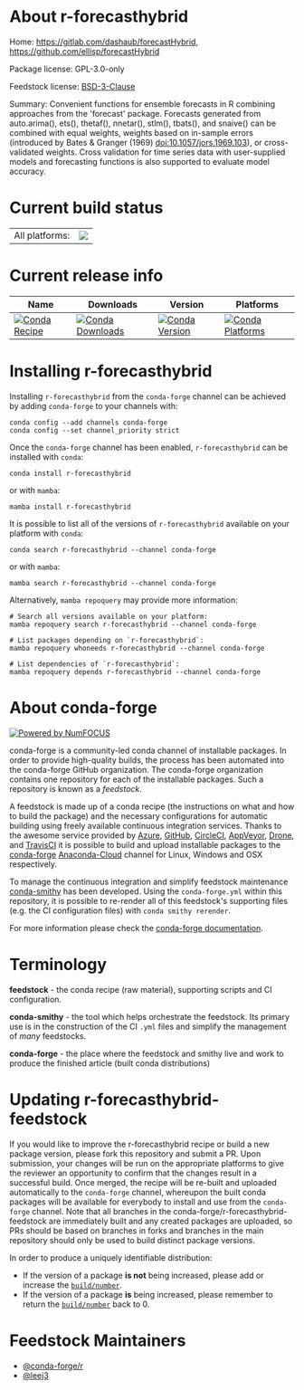 About r-forecasthybrid
======================

Home: https://gitlab.com/dashaub/forecastHybrid, https://github.com/ellisp/forecastHybrid

Package license: GPL-3.0-only

Feedstock license: [BSD-3-Clause](https://github.com/conda-forge/r-forecasthybrid-feedstock/blob/main/LICENSE.txt)

Summary: Convenient functions for ensemble forecasts in R combining approaches from the 'forecast' package. Forecasts generated from auto.arima(), ets(), thetaf(), nnetar(), stlm(), tbats(), and snaive() can be combined with equal weights, weights based on in-sample errors (introduced by Bates & Granger (1969) <doi:10.1057/jors.1969.103>), or cross-validated weights. Cross validation for time series data with user-supplied models and forecasting functions is also supported to evaluate model accuracy.

Current build status
====================


<table><tr><td>All platforms:</td>
    <td>
      <a href="https://dev.azure.com/conda-forge/feedstock-builds/_build/latest?definitionId=17777&branchName=main">
        <img src="https://dev.azure.com/conda-forge/feedstock-builds/_apis/build/status/r-forecasthybrid-feedstock?branchName=main">
      </a>
    </td>
  </tr>
</table>

Current release info
====================

| Name | Downloads | Version | Platforms |
| --- | --- | --- | --- |
| [![Conda Recipe](https://img.shields.io/badge/recipe-r--forecasthybrid-green.svg)](https://anaconda.org/conda-forge/r-forecasthybrid) | [![Conda Downloads](https://img.shields.io/conda/dn/conda-forge/r-forecasthybrid.svg)](https://anaconda.org/conda-forge/r-forecasthybrid) | [![Conda Version](https://img.shields.io/conda/vn/conda-forge/r-forecasthybrid.svg)](https://anaconda.org/conda-forge/r-forecasthybrid) | [![Conda Platforms](https://img.shields.io/conda/pn/conda-forge/r-forecasthybrid.svg)](https://anaconda.org/conda-forge/r-forecasthybrid) |

Installing r-forecasthybrid
===========================

Installing `r-forecasthybrid` from the `conda-forge` channel can be achieved by adding `conda-forge` to your channels with:

```
conda config --add channels conda-forge
conda config --set channel_priority strict
```

Once the `conda-forge` channel has been enabled, `r-forecasthybrid` can be installed with `conda`:

```
conda install r-forecasthybrid
```

or with `mamba`:

```
mamba install r-forecasthybrid
```

It is possible to list all of the versions of `r-forecasthybrid` available on your platform with `conda`:

```
conda search r-forecasthybrid --channel conda-forge
```

or with `mamba`:

```
mamba search r-forecasthybrid --channel conda-forge
```

Alternatively, `mamba repoquery` may provide more information:

```
# Search all versions available on your platform:
mamba repoquery search r-forecasthybrid --channel conda-forge

# List packages depending on `r-forecasthybrid`:
mamba repoquery whoneeds r-forecasthybrid --channel conda-forge

# List dependencies of `r-forecasthybrid`:
mamba repoquery depends r-forecasthybrid --channel conda-forge
```


About conda-forge
=================

[![Powered by
NumFOCUS](https://img.shields.io/badge/powered%20by-NumFOCUS-orange.svg?style=flat&colorA=E1523D&colorB=007D8A)](https://numfocus.org)

conda-forge is a community-led conda channel of installable packages.
In order to provide high-quality builds, the process has been automated into the
conda-forge GitHub organization. The conda-forge organization contains one repository
for each of the installable packages. Such a repository is known as a *feedstock*.

A feedstock is made up of a conda recipe (the instructions on what and how to build
the package) and the necessary configurations for automatic building using freely
available continuous integration services. Thanks to the awesome service provided by
[Azure](https://azure.microsoft.com/en-us/services/devops/), [GitHub](https://github.com/),
[CircleCI](https://circleci.com/), [AppVeyor](https://www.appveyor.com/),
[Drone](https://cloud.drone.io/welcome), and [TravisCI](https://travis-ci.com/)
it is possible to build and upload installable packages to the
[conda-forge](https://anaconda.org/conda-forge) [Anaconda-Cloud](https://anaconda.org/)
channel for Linux, Windows and OSX respectively.

To manage the continuous integration and simplify feedstock maintenance
[conda-smithy](https://github.com/conda-forge/conda-smithy) has been developed.
Using the ``conda-forge.yml`` within this repository, it is possible to re-render all of
this feedstock's supporting files (e.g. the CI configuration files) with ``conda smithy rerender``.

For more information please check the [conda-forge documentation](https://conda-forge.org/docs/).

Terminology
===========

**feedstock** - the conda recipe (raw material), supporting scripts and CI configuration.

**conda-smithy** - the tool which helps orchestrate the feedstock.
                   Its primary use is in the construction of the CI ``.yml`` files
                   and simplify the management of *many* feedstocks.

**conda-forge** - the place where the feedstock and smithy live and work to
                  produce the finished article (built conda distributions)


Updating r-forecasthybrid-feedstock
===================================

If you would like to improve the r-forecasthybrid recipe or build a new
package version, please fork this repository and submit a PR. Upon submission,
your changes will be run on the appropriate platforms to give the reviewer an
opportunity to confirm that the changes result in a successful build. Once
merged, the recipe will be re-built and uploaded automatically to the
`conda-forge` channel, whereupon the built conda packages will be available for
everybody to install and use from the `conda-forge` channel.
Note that all branches in the conda-forge/r-forecasthybrid-feedstock are
immediately built and any created packages are uploaded, so PRs should be based
on branches in forks and branches in the main repository should only be used to
build distinct package versions.

In order to produce a uniquely identifiable distribution:
 * If the version of a package **is not** being increased, please add or increase
   the [``build/number``](https://docs.conda.io/projects/conda-build/en/latest/resources/define-metadata.html#build-number-and-string).
 * If the version of a package **is** being increased, please remember to return
   the [``build/number``](https://docs.conda.io/projects/conda-build/en/latest/resources/define-metadata.html#build-number-and-string)
   back to 0.

Feedstock Maintainers
=====================

* [@conda-forge/r](https://github.com/conda-forge/r/)
* [@leej3](https://github.com/leej3/)

